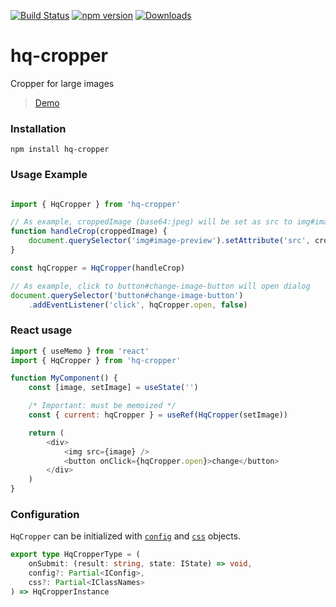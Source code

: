 [![Build Status](https://cloud.drone.io/api/badges/isalikov/hq-cropper/status.svg)](https://cloud.drone.io/isalikov/hq-cropper)
[![npm version](https://badge.fury.io/js/hq-cropper.svg)](https://badge.fury.io/js/hq-cropper)
[![Downloads](http://img.shields.io/npm/dm/hq-cropper.svg?style=flat)](https://npmjs.org/package/hq-cropper)


# hq-cropper

Cropper for large images

> [Demo](https://isalikov.github.io/hq-cropper)

### Installation

`npm install hq-cropper`

### Usage Example
```javascript

import { HqCropper } from 'hq-cropper'

// As example, croppedImage (base64:jpeg) will be set as src to img#image-preview
function handleCrop(croppedImage) {
    document.querySelector('img#image-preview').setAttribute('src', croppedImage)
}

const hqCropper = HqCropper(handleCrop)

// As example, click to button#change-image-button will open dialog
document.querySelector('button#change-image-button')
    .addEventListener('click', hqCropper.open, false)
```

### React usage

```javascript
import { useMemo } from 'react'
import { HqCropper } from 'hq-cropper'

function MyComponent() {
    const [image, setImage] = useState('')

    /* Important: must be memoized */
    const { current: hqCropper } = useRef(HqCropper(setImage))

    return (
        <div>
            <img src={image} />
            <button onClick={hqCropper.open}>change</button>
        </div>
    )
}
```

 ### Configuration

`HqCropper` can be initialized with [`config`](https://github.com/isalikov/hq-cropper/blob/master/src/types.ts#L29) and [`css`](https://github.com/isalikov/hq-cropper/blob/master/src/types.ts#L9) objects.

```typescript
export type HqCropperType = (
    onSubmit: (result: string, state: IState) => void,
    config?: Partial<IConfig>,
    css?: Partial<IClassNames>
) => HqCropperInstance
```
